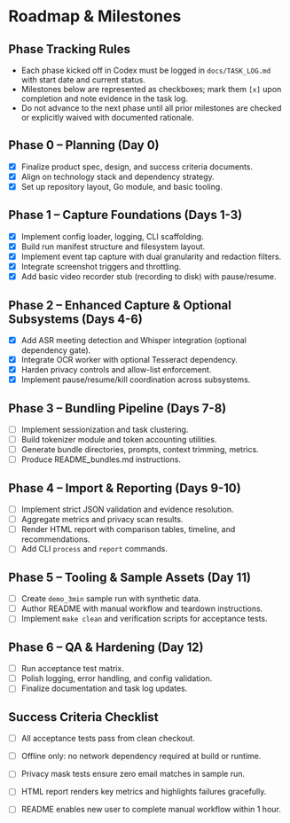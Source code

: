 # Roadmap & Milestones

## Phase Tracking Rules
- Each phase kicked off in Codex must be logged in `docs/TASK_LOG.md` with start date and current status.
- Milestones below are represented as checkboxes; mark them `[x]` upon completion and note evidence in the task log.
- Do not advance to the next phase until all prior milestones are checked or explicitly waived with documented rationale.

## Phase 0 – Planning (Day 0)
- [x] Finalize product spec, design, and success criteria documents.
- [x] Align on technology stack and dependency strategy.
- [x] Set up repository layout, Go module, and basic tooling.

## Phase 1 – Capture Foundations (Days 1-3)
- [x] Implement config loader, logging, CLI scaffolding.
- [x] Build run manifest structure and filesystem layout.
- [x] Implement event tap capture with dual granularity and redaction filters.
- [x] Integrate screenshot triggers and throttling.
- [x] Add basic video recorder stub (recording to disk) with pause/resume.

## Phase 2 – Enhanced Capture & Optional Subsystems (Days 4-6)
- [x] Add ASR meeting detection and Whisper integration (optional dependency gate).
- [x] Integrate OCR worker with optional Tesseract dependency.
- [x] Harden privacy controls and allow-list enforcement.
- [x] Implement pause/resume/kill coordination across subsystems.

## Phase 3 – Bundling Pipeline (Days 7-8)
- [ ] Implement sessionization and task clustering.
- [ ] Build tokenizer module and token accounting utilities.
- [ ] Generate bundle directories, prompts, context trimming, metrics.
- [ ] Produce README_bundles.md instructions.

## Phase 4 – Import & Reporting (Days 9-10)
- [ ] Implement strict JSON validation and evidence resolution.
- [ ] Aggregate metrics and privacy scan results.
- [ ] Render HTML report with comparison tables, timeline, and recommendations.
- [ ] Add CLI `process` and `report` commands.

## Phase 5 – Tooling & Sample Assets (Day 11)
- [ ] Create `demo_3min` sample run with synthetic data.
- [ ] Author README with manual workflow and teardown instructions.
- [ ] Implement `make clean` and verification scripts for acceptance tests.

## Phase 6 – QA & Hardening (Day 12)
- [ ] Run acceptance test matrix.
- [ ] Polish logging, error handling, and config validation.
- [ ] Finalize documentation and task log updates.

## Success Criteria Checklist
- [ ] All acceptance tests pass from clean checkout.
- [ ] Offline only: no network dependency required at build or runtime.
- [ ] Privacy mask tests ensure zero email matches in sample run.
- [ ] HTML report renders key metrics and highlights failures gracefully.
- [ ] README enables new user to complete manual workflow within 1 hour.

